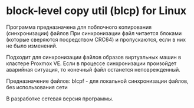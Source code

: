 # block-level copy util (blcp) for Linux
Программа предназначена для поблочного копирования (синхронизации) файлов
При синхронизации файл читается блоками (которые сверяются посредством CRC64) и пропускаются, если в них не было изменений.

Подходит для синхронизации файлов образов виртуальных машин в кластере Proxmox VE.
Если в процессе синхронизации произойдет аварийная ситуация, то конечный файл останется неповрежденный.

Предназначение файлов:
blcpf - для локальной синхронизации файлов, без использования сети

В разработке сетевая версия программы.
